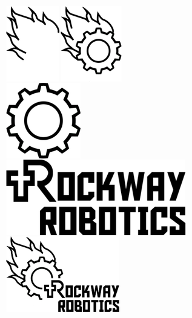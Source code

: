 <img src="black/flames.png" height="200">
<img src="black/flames-gear-full.png" height="200">
<img src="black/gear-full.png" height="200">
<img src="black/logo-no-gear.png" height="200">
<img src="black/logo-full.png" height="200">
